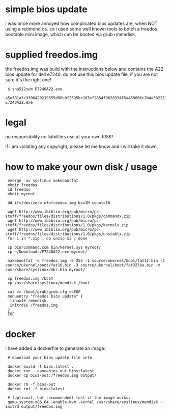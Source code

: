 # simple bios update
i was once more annoyed how complicated bios updates are, when NOT using a redmond os. so i used some well known tools
to botch a freedos bootable mini image, which can be booted via grub+memdisk.

# supplied freedos.img

the freedos.img was build with the instructions below and contains the A22 bios update for dell e7240. do not use this bios
update file, if you are not sure it's the right one!

     $ sha512sum E7240A22.exe
     a5ef81a3c9f06420219555d88b9f2595bc183cf2854f0628334f5a459066c2b4a38221719a24f83faa39f3245b7f8849423598c4cb49284572c327178c541b6d  E7240A22.exe

# legal
no responsibility 
no liabilities
use at your own RISK!

if i am violating any copyright, please let me know and i will take it down.


# how to make your own disk / usage

     emerge -av syslinux makebootfat
     mkdir freedos
     cd freedos
     mkdir myroot
     
     dd if=/dev/zero of=freedos.img bs=1M count=10
     
     wget http://www.ibiblio.org/pub/micro/pc-stuff/freedos/files/distributions/1.0/pkgs/commandx.zip
     wget http://www.ibiblio.org/pub/micro/pc-stuff/freedos/files/distributions/1.0/pkgs/kernels.zip
     wget http://www.ibiblio.org/pub/micro/pc-stuff/freedos/files/distributions/1.0/pkgs/unstablx.zip
     for i in *.zip ; do unzip $i ; done
     
     cp bin/command.com bin/kernel.sys myroot/
     cp ~/Downloads/E7240A22.exe myroot/
     
     makebootfat -o freedos.img -E 255 -1 source/ukernel/boot/fat12.bin -2 source/ukernel/boot/fat16.bin -3 source/ukernel/boot/fat32lba.bin -m /usr/share/syslinux/mbr.bin myroot/
     
     cp freedos.img /boot
     cp /usr/share/syslinux/memdisk /boot
     
     cat >> /boot/grub/grub.cfg <<EOF
     menuentry "freedos bios update" {
      linux16 /memdisk
      initrd16 /freedos.img
     }
     EOF


# docker
i have added a dockerfile to generate an image:

     # download your bios update file into

     docker build -t bios:latest .
     docker run --name=bios-out bios:latest
     docker cp bios-out:/freedos.img output/

     docker rm -f bios-out
     docker rmi -f bios:latest

     # (optional, but recommended) test if the image works:
     qemu-system-x86_64 -enable-kvm -kernel /usr/share/syslinux/memdisk -initrd output/freedos.img
